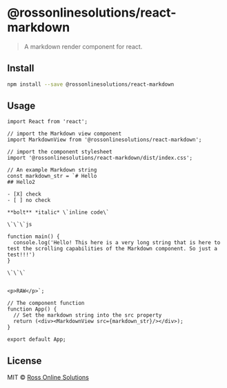 # @rossonlinesolutions/react-markdown

> A markdown render component for react.

## Install

```bash
npm install --save @rossonlinesolutions/react-markdown
```

## Usage

```tsx
import React from 'react';

// import the Markdown view component
import MarkdownView from '@rossonlinesolutions/react-markdown';

// import the component stylesheet
import '@rossonlinesolutions/react-markdown/dist/index.css';

// An example Markdown string
const markdown_str = `# Hello
## Hello2

- [X] check
- [ ] no check

**bolt** *italic* \`inline code\`

\`\`\`js

function main() {
  console.log('Hello! This here is a very long string that is here to test the scrolling capabilities of the Markdown component. So just a test!!!')
}

\`\`\`


<p>RAW</p>`;

// The component function
function App() {
  // Set the markdown string into the src property
  return (<div><MarkdownView src={markdown_str}/></div>);
}

export default App;
```

## License

MIT © [Ross Online Solutions](https://github.com/rossonlinesolutions)

